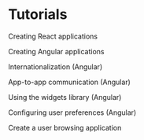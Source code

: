 # Tutorials

​Creating React applications

​Creating Angular applications

​Internationalization (Angular)

​App-to-app communication (Angular)

​Using the widgets library (Angular)

​Configuring user preferences (Angular)

​Create a user browsing application